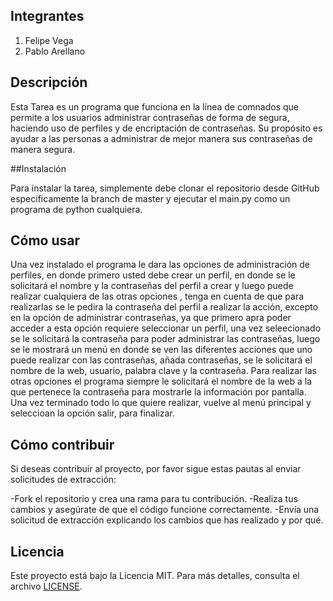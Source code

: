 ## Integrantes

1. Felipe Vega
2. Pablo Arellano


## Descripción

Esta Tarea es un programa que funciona en la línea de comnados que permite a los usuarios administrar contraseñas de forma de segura, haciendo uso de perfiles y de encriptación de contraseñas. Su propósito es ayudar a las personas a administrar de mejor manera sus contraseñas de manera segura.

##Instalación

Para instalar la tarea, simplemente debe clonar el repositorio desde GitHub especificamente la branch de master y ejecutar el main.py como un programa de python cualquiera.

## Cómo usar

Una vez instalado el programa le dara las opciones de administración de perfiles, en donde primero usted debe crear un perfil, en donde se le solicitará el nombre y la contraseñas del perfil a crear y luego puede realizar cualquiera de las otras opciones , tenga en cuenta de que para realizarlas se le pedira la contraseña del perfil a realizar la acción, excepto en la opción de administrar contraseñas, ya que primero apra poder acceder a esta opción requiere seleccionar un perfil, una vez seleecionado se le solicitará la contraseña para poder administrar las contraseñas, luego se le mostrará un menú en donde se ven las diferentes acciones que uno puede realizar con las contraseñas, añada contraseñas, se le solicitará el nombre de la web, usuario, palabra clave y la contraseña. Para realizar las otras opciones el programa siempre le solicitará el nombre de la web a la que pertenece la contraseña para mostrarle la información por pantalla. Una vez terminado todo lo que quiere realizar, vuelve al menú principal y seleccioan la opción salir, para finalizar.

## Cómo contribuir

Si deseas contribuir al proyecto, por favor sigue estas pautas al enviar solicitudes de extracción:

-Fork el repositorio y crea una rama para tu contribución.
-Realiza tus cambios y asegúrate de que el código funcione correctamente.
-Envía una solicitud de extracción explicando los cambios que has realizado y por qué.

## Licencia

Este proyecto está bajo la Licencia MIT. Para más detalles, consulta el archivo [LICENSE](LICENSE).


